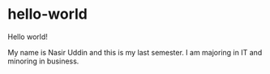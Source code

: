 # hello-world
Hello world!

My name is Nasir Uddin and this is my last semester. I am majoring in IT and minoring in business. 
